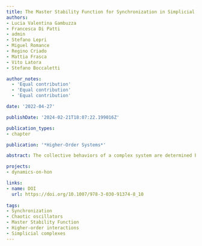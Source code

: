 ```yaml
---
title: The Master Stability Function for Synchronization in Simplicial Complexes
authors:
- Lucia Valentina Gambuzza
- Francesca Di Patti
- admin
- Stefano Lepri
- Miguel Romance
- Regino Criado
- Mattia Frasca
- Vito Latora
- Stefano Boccaletti

author_notes:
  - 'Equal contribution'
  - 'Equal contribution'
  - 'Equal contribution'

date: '2022-04-27'

publishDate: '2024-02-21T18:07:22.199016Z'

publication_types:
- chapter

publication: '*Higher-Order Systems*'

abstract: The collective behaviors of a complex system are determined by the intricate way in which its components interact. In this chapter we discuss a novel and general analytical framework to study synchronized states in systems of many dynamical units with many-body interactions, which allows to account for the microscopic structure of the interactions at any possible order. In such a framework, the N dynamical units of a system are associated to the N nodes of a D dimensional simplicial complex, whose simplices represent the structure of the different types of coupling. Namely, 1-simplices (links) describe pairwise interactions, 2-simplices (triangles) describe three-body interactions, 3-simpliced (tetrahedra) four-body interactions, and so on. Such a description generalizes that of a complex network of dynamical units, and reduces to it in the particular case of D=1 simplicial complexes. Within this framework, we study the onset of full synchronization and the conditions for the stability of a synchronized state in systems of identical dynamical units. We show that, under certain assumptions on the network topology or on the form of the coupling, these conditions can be written in terms of a Master Stability Function that generalizes the existing results valid for pairwise interactions (i.e. networks) to the case of complex systems with the most general possible architecture. As an example of the potential utility of the proposed method we study the dynamics of D=3 simplicial complexes of chaotic systems (Rössler oscillators) and we investigate how the stability of synchronized states depends on the interplay between the control parameters of the chaotic units and the structural properties of the simplicial complex.

projects: 
- dynamics-on-hon

links:
- name: DOI
  url: https://doi.org/10.1007/978-3-030-91374-8_10
  
tags:
- Synchronization
- Chaotic oscillators
- Master Stability Function
- Higher-order interactions
- Simplicial complexes
---
```

